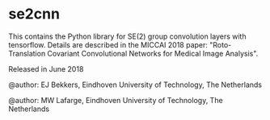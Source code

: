 # se2cnn
This contains the Python library for SE(2) group convolution layers with tensorflow. Details are described in the MICCAI 2018 paper: "Roto-Translation Covariant Convolutional Networks for Medical Image Analysis".

Released in June 2018

@author: EJ Bekkers, Eindhoven University of Technology, The Netherlands

@author: MW Lafarge, Eindhoven University of Technology, The Netherlands
